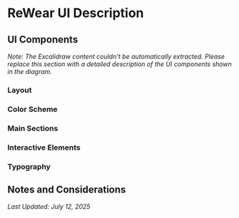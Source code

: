 # ReWear UI Description

## UI Components
*Note: The Excalidraw content couldn't be automatically extracted. Please replace this section with a detailed description of the UI components shown in the diagram.*

### Layout

### Color Scheme

### Main Sections

### Interactive Elements

### Typography

## Notes and Considerations

*Last Updated: July 12, 2025* 